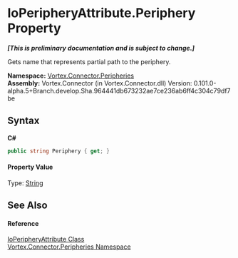 # IoPeripheryAttribute.Periphery Property 
 _**\[This is preliminary documentation and is subject to change.\]**_

Gets name that represents partial path to the periphery.

**Namespace:**&nbsp;<a href="N_Vortex_Connector_Peripheries.md">Vortex.Connector.Peripheries</a><br />**Assembly:**&nbsp;Vortex.Connector (in Vortex.Connector.dll) Version: 0.101.0-alpha.5+Branch.develop.Sha.964441db673232ae7ce236ab6ff4c304c79df7be

## Syntax

**C#**<br />
``` C#
public string Periphery { get; }
```


#### Property Value
Type: <a href="http://msdn2.microsoft.com/en-us/library/s1wwdcbf" target="_blank">String</a>

## See Also


#### Reference
<a href="T_Vortex_Connector_Peripheries_IoPeripheryAttribute.md">IoPeripheryAttribute Class</a><br /><a href="N_Vortex_Connector_Peripheries.md">Vortex.Connector.Peripheries Namespace</a><br />